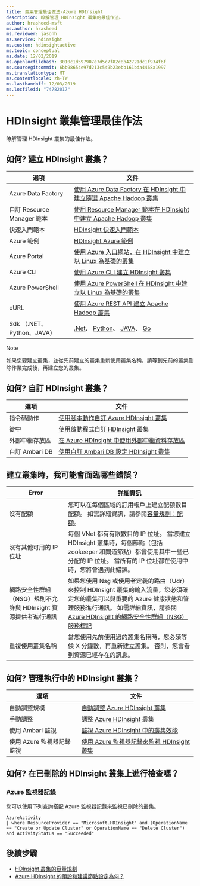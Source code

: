 ```yaml
---
title: 叢集管理最佳做法-Azure HDInsight
description: 瞭解管理 HDInsight 叢集的最佳作法。
author: hrasheed-msft
ms.author: hrasheed
ms.reviewer: jasonh
ms.service: hdinsight
ms.custom: hdinsightactive
ms.topic: conceptual
ms.date: 12/02/2019
ms.openlocfilehash: 3010c1d597907e7d5c7f82c8b42721dc1f934f6f
ms.sourcegitcommit: 6bb98654e97d213c549b23ebb161bda4468a1997
ms.translationtype: MT
ms.contentlocale: zh-TW
ms.lasthandoff: 12/03/2019
ms.locfileid: "74782017"
---
```

# <a name="hdinsight-cluster-management-best-practices"></a>HDInsight 叢集管理最佳作法

瞭解管理 HDInsight 叢集的最佳作法。

## <a name="how-do-i-create-hdinsight-clusters"></a>如何? 建立 HDInsight 叢集？

| 選項 | 文件 |
|---|---|
| Azure Data Factory | [使用 Azure Data Factory 在 HDInsight 中建立隨選 Apache Hadoop 叢集](./hdinsight-hadoop-create-linux-clusters-adf.md) |
| 自訂 Resource Manager 範本 | [使用 Resource Manager 範本在 HDInsight 中建立 Apache Hadoop 叢集](./hdinsight-hadoop-create-linux-clusters-arm-templates.md) |
| 快速入門範本 | [HDInsight 快速入門範本](https://azure.microsoft.com/resources/templates/?term=hdinsight) |
| Azure 範例 | [HDInsight Azure 範例](https://docs.microsoft.com/samples/browse/?products=azure-hdinsight) |
| Azure Portal | [使用 Azure 入口網站，在 HDInsight 中建立以 Linux 為基礎的叢集](./spark/apache-spark-intellij-tool-plugin.md) |
| Azure CLI | [使用 Azure CLI 建立 HDInsight 叢集](./hdinsight-hadoop-create-linux-clusters-azure-cli.md) |
| Azure PowerShell | [使用 Azure PowerShell 在 HDInsight 中建立以 Linux 為基礎的叢集](./hdinsight-hadoop-create-linux-clusters-azure-powershell.md) |
| cURL | [使用 Azure REST API 建立 Apache Hadoop 叢集](./hdinsight-hadoop-create-linux-clusters-curl-rest.md) |
| Sdk （.NET、Python、JAVA） | [.Net](https://docs.microsoft.com/dotnet/api/overview/azure/hdinsight?view=azure-dotnet)、 [Python](https://docs.microsoft.com/python/api/overview/azure/hdinsight?view=azure-python)、 [JAVA](https://docs.microsoft.com/java/api/overview/azure/hdinsight?view=azure-java-stable)、 [Go](https://docs.microsoft.com/azure/hdinsight/hdinsight-go-sdk-overview) |

> [!Note]
> 如果您要建立叢集，並從先前建立的叢集重新使用叢集名稱，請等到先前的叢集刪除作業完成後，再建立您的叢集。

## <a name="how-do-i-customize-hdinsight-clusters"></a>如何? 自訂 HDInsight 叢集？

| 選項 | 文件 |
|---|---|
| 指令碼動作 | [使用腳本動作自訂 Azure HDInsight 叢集](./hdinsight-hadoop-customize-cluster-linux.md) |
| 從中 | [使用啟動程式自訂 HDInsight 叢集](./hdinsight-hadoop-customize-cluster-bootstrap.md) |
| 外部中繼存放區 | [在 Azure HDInsight 中使用外部中繼資料存放區](./hdinsight-use-external-metadata-stores.md) |
| 自訂 Ambari DB | [使用自訂 Ambari DB 設定 HDInsight 叢集](./hdinsight-custom-ambari-db.md) |

## <a name="what-are-some-errors-i-might-face-when-creating-clusters"></a>建立叢集時，我可能會面臨哪些錯誤？

| Error | 詳細資訊 |
|---|---|
| 沒有配額 | 您可以在每個區域的訂用帳戶上建立配額數目配額。 如需詳細資訊，請參閱[容量規劃：配額](./hdinsight-capacity-planning.md)。 |
| 沒有其他可用的 IP 位址 | 每個 VNet 都有有限數目的 IP 位址。 當您建立 HDInsight 叢集時，每個節點（包括 zookeeper 和閘道節點）都會使用其中一些已分配的 IP 位址。 當所有的 IP 位址都在使用中時，您將會遇到此錯誤。  |
| 網路安全性群組（NSG）規則不允許與 HDInsight 資源提供者進行通訊 | 如果您使用 Nsg 或使用者定義的路由（Udr）來控制 HDInsight 叢集的輸入流量，您必須確定您的叢集可以與重要的 Azure 健康狀態和管理服務進行通訊。 如需詳細資訊，請參閱[Azure HDInsight 的網路安全性群組（NSG）服務標記](./hdinsight-service-tags.md) |
| 重複使用叢集名稱 | 當您使用先前使用過的叢集名稱時，您必須等候 X 分鐘數，再重新建立叢集。 否則，您會看到資源已經存在的訊息。 |

## <a name="how-do-i-manage-running-hdinsight-clusters"></a>如何? 管理執行中的 HDInsight 叢集？

| 選項 | 文件 |
|---|---|
| 自動調整規模 | [自動調整 Azure HDInsight 叢集](./hdinsight-autoscale-clusters.md) |
| 手動調整 | [調整 Azure HDInsight 叢集](./hdinsight-scaling-best-practices.md) |
| 使用 Ambari 監視| [監視 Azure HDInsight 中的叢集效能](./hdinsight-key-scenarios-to-monitor.md) |
| 使用 Azure 監視器記錄監視 | [使用 Azure 監視器記錄來監視 HDInsight 叢集](./hdinsight-hadoop-oms-log-analytics-tutorial.md) |

## <a name="how-do-i-check-on-deleted-hdinsight-clusters"></a>如何? 在已刪除的 HDInsight 叢集上進行檢查嗎？

### <a name="azure-monitor-logs"></a>Azure 監視器記錄

您可以使用下列查詢搭配 Azure 監視器記錄來監視已刪除的叢集。

```loganalytics
AzureActivity
| where ResourceProvider == "Microsoft.HDInsight" and (OperationName == "Create or Update Cluster" or OperationName == "Delete Cluster") and ActivityStatus == "Succeeded"
```

## <a name="next-steps"></a>後續步驟

* [HDInsight 叢集的容量規劃](./hdinsight-capacity-planning.md)
* [Azure HDInsight 的預設和建議節點設定為何？](./hdinsight-supported-node-configuration.md)